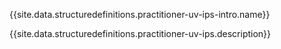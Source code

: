 {{site.data.structuredefinitions.practitioner-uv-ips-intro.name}}

{{site.data.structuredefinitions.practitioner-uv-ips.description}}


